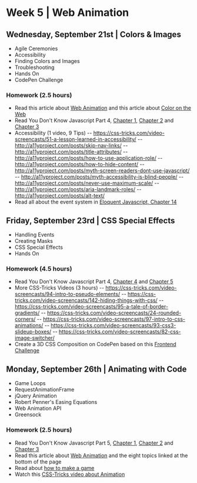
# Week 5 | Web Animation

## Wednesday, September 21st | Colors & Images

- Agile Ceremonies
- Accessibility
- Finding Colors and Images
- Troubleshooting
- Hands On
- CodePen Challenge

### Homework (2.5 hours)

- Read this article about [Web Animation](https://medium.com/@adaptivepath/jedi-principles-of-ui-animation-2b88423b1dac#.jq1nzx2qu) and this article about [Color on the Web](https://stories.buffer.com/why-facebook-is-blue-ea8b44016ab2#.nzlz3kkh6)
- Read You Don't Know Javascript Part 4, [Chapter 1](https://github.com/getify/You-Dont-Know-JS/blob/master/types%20%26%20grammar/ch1.md), [Chapter 2](https://github.com/getify/You-Dont-Know-JS/blob/master/types%20%26%20grammar/ch2.md) and [Chapter 3](https://github.com/getify/You-Dont-Know-JS/blob/master/types%20%26%20grammar/ch3.md)
- Accessibility (1 video, 9 Tips)
-- https://css-tricks.com/video-screencasts/51-a-lesson-learned-in-accessibility/
-- http://a11yproject.com/posts/skip-nav-links/
-- http://a11yproject.com/posts/title-attributes/
-- http://a11yproject.com/posts/how-to-use-application-role/
-- http://a11yproject.com/posts/how-to-hide-content/
-- http://a11yproject.com/posts/myth-screen-readers-dont-use-javascript/
-- http://a11yproject.com/posts/myth-accessibility-is-blind-people/
-- http://a11yproject.com/posts/never-use-maximum-scale/
-- http://a11yproject.com/posts/aria-landmark-roles/
-- http://a11yproject.com/posts/alt-text/
- Read all about the event system in [Eloquent Javascript, Chapter 14](http://eloquentjavascript.net/14_event.html)


## Friday, September 23rd | CSS Special Effects

- Handling Events
- Creating Masks
- CSS Special Effects
- Hands On

### Homework (4.5 hours)

- Read You Don't Know Javascript Part 4, [Chapter 4](https://github.com/getify/You-Dont-Know-JS/blob/master/types%20%26%20grammar/ch4.md) and [Chapter 5](https://github.com/getify/You-Dont-Know-JS/blob/master/types%20%26%20grammar/ch5.md)
- More CSS-Tricks Videos (3 hours)
-- https://css-tricks.com/video-screencasts/94-intro-to-pseudo-elements/
-- https://css-tricks.com/video-screencasts/142-hiding-things-with-css/
-- https://css-tricks.com/video-screencasts/95-a-tale-of-border-gradients/
-- https://css-tricks.com/video-screencasts/24-rounded-corners/
-- https://css-tricks.com/video-screencasts/97-intro-to-css-animations/
-- https://css-tricks.com/video-screencasts/93-css3-slideup-boxes/
-- https://css-tricks.com/video-screencasts/82-css-image-switcher/
- Create a 3D CSS Composition on CodePen based on this [Frontend Challenge](https://www.smashingmagazine.com/2016/07/front-end-challenge-accepted-css-3d-cube/)



## Monday, September 26th | Animating with Code

- Game Loops
- RequestAnimationFrame
- jQuery Animation
- Robert Penner's Easing Equations
- Web Animation API
- Greensock


### Homework (2.5 hours)

- Read You Don't Know Javascript Part 5, [Chapter 1](https://github.com/getify/You-Dont-Know-JS/blob/master/async%20%26%20performance/ch1.md), [Chapter 2](https://github.com/getify/You-Dont-Know-JS/blob/master/async%20%26%20performance/ch2.md) and [Chapter 3](https://github.com/getify/You-Dont-Know-JS/blob/master/async%20%26%20performance/ch3.md) 
- Read this article about [Web Animation](https://developers.google.com/web/fundamentals/design-and-ui/animations/?hl=en) and the eight topics linked at the bottom of the page
- Read about [how to make a game](http://eloquentjavascript.net/15_game.html)
- Watch this [CSS-Tricks video about Animation](https://css-tricks.com/video-screencasts/79-complete-jquery-animations/)




